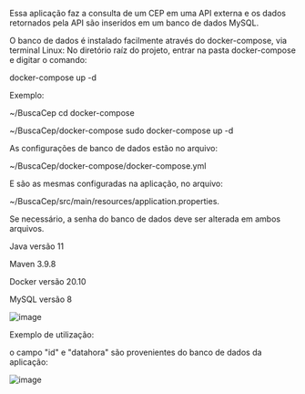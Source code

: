 Essa aplicação faz a consulta de um CEP em uma API externa e os dados retornados pela API são inseridos em um banco de dados MySQL.

O banco de dados é instalado facilmente através do docker-compose, via terminal Linux:
No diretório raíz do projeto, entrar na pasta docker-compose e digitar o comando: 

docker-compose up -d 

Exemplo:

~/BuscaCep cd docker-compose

~/BuscaCep/docker-compose sudo docker-compose up -d 

As configurações de banco de dados estão no arquivo: 

~/BuscaCep/docker-compose/docker-compose.yml 

E são as mesmas configuradas na aplicação, no arquivo:

~/BuscaCep/src/main/resources/application.properties. 


Se necessário, a senha do banco de dados deve ser alterada em ambos arquivos.

Java versão 11

Maven 3.9.8

Docker versão 20.10

MySQL versão 8


![image](https://github.com/user-attachments/assets/2bbf2787-4a70-4530-bcab-24c750f5effb)


Exemplo de utilização: 

o campo "id" e "datahora" são provenientes do banco de dados da aplicação:


![image](https://github.com/user-attachments/assets/4b10c523-e986-49e0-87a3-10084799af54)


